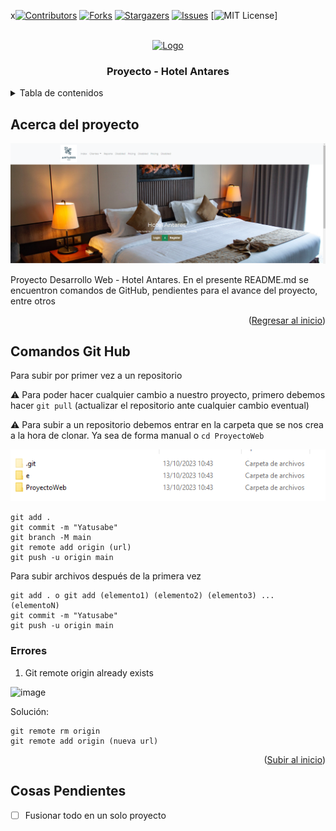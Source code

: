 x[![Contributors][contributors-shield]][contributors-url]
[![Forks][forks-shield]][forks-url]
[![Stargazers][stars-shield]][stars-url]
[![Issues][issues-shield]][issues-url]
[![MIT License][license-shield]]

<br />
<div align="center">
  <a href="https://github.com/idmr023/ProyectoWeb">
    <img src="https://w7.pngwing.com/pngs/1021/160/png-transparent-web-address-website-internet-symbol-icon-communication-online-www.png" alt="Logo" width="80" height="80">
  </a>
</div>

<h3 align="center">Proyecto - Hotel Antares</h3>

<details>
  <summary>Tabla de contenidos</summary>
  <ol>
    <li>
      <a href="#acerca-del-proyecto">Comandos GitHub</a>
    </li>
    <li>
      <ul>
        <li><a href="#errores">Errores GitHub</a></li>
        <li><a href="#installation">Installation</a></li>
      </ul>
    </li>
  </ol>
</details>

## Acerca del proyecto

![Product Name Screen Shot][product-screenshot]
<br/>

<p>Proyecto Desarrollo Web - Hotel Antares. En el presente README.md se encuentron comandos de GitHub, pendientes para el avance del proyecto, entre otros</p>

<p align="right">(<a href="#readme-top">Regresar al inicio</a>)</p>

## Comandos Git Hub

Para subir por primer vez a un repositorio
  
  ⚠️ Para poder hacer cualquier cambio a nuestro proyecto, primero debemos hacer ``` git pull ``` (actualizar el repositorio ante cualquier cambio eventual)
  
  ⚠️ Para subir a un repositorio debemos entrar en la carpeta que se nos crea a la hora de clonar. Ya sea de forma manual o ``` cd ProyectoWeb ``` 
  
  ![image][mover]

```
git add .
git commit -m "Yatusabe"
git branch -M main
git remote add origin (url)
git push -u origin main
```

Para subir archivos después de la primera vez

```
git add . o git add (elemento1) (elemento2) (elemento3) ... (elementoN)
git commit -m "Yatusabe"
git push -u origin main
```


### Errores

1. Git remote origin already exists

![image][already-exists]

Solución:
  ```
  git remote rm origin
git remote add origin (nueva url)
  ```
<p align="right">(<a href="#readme-top">Subir al inicio</a>)</p>

## Cosas Pendientes

- [ ] Fusionar todo en un solo proyecto

<!-- MARKDOWN LINKS & IMAGES -->
[contributors-shield]: https://img.shields.io/github/contributors/othneildrew/Best-README-Template.svg?style=for-the-badge
[contributors-url]: https://github.com/othneildrew/Best-README-Template/graphs/contributors
[forks-shield]: https://img.shields.io/github/forks/othneildrew/Best-README-Template.svg?style=for-the-badge
[forks-url]: https://github.com/othneildrew/Best-README-Template/network/members
[stars-shield]: https://img.shields.io/github/stars/othneildrew/Best-README-Template.svg?style=for-the-badge
[stars-url]: https://github.com/othneildrew/Best-README-Template/stargazers
[issues-shield]: https://img.shields.io/github/issues/othneildrew/Best-README-Template.svg?style=for-the-badge
[issues-url]: https://github.com/othneildrew/Best-README-Template/issues
[license-shield]: https://img.shields.io/github/license/othneildrew/Best-README-Template.svg?style=for-the-badge
[linkedin-shield]: https://img.shields.io/badge/-LinkedIn-black.svg?style=for-the-badge&logo=linkedin&colorB=555
[linkedin-url]: https://linkedin.com/in/othneildrew
[product-screenshot]: images/image.png
[mover]: images/mover.png
[already-exists]: https://linuxhint.com/wp-content/uploads/2023/03/word-image-311050-1.png